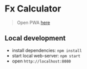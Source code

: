 # Fx Calculator

> Open PWA [here](https://benibichler.github.io/fx_calculator/)

## Local development

 - install dependencies: `npm install`
 - start local web-server: `npm start`
 - open `http://localhost:8080`

